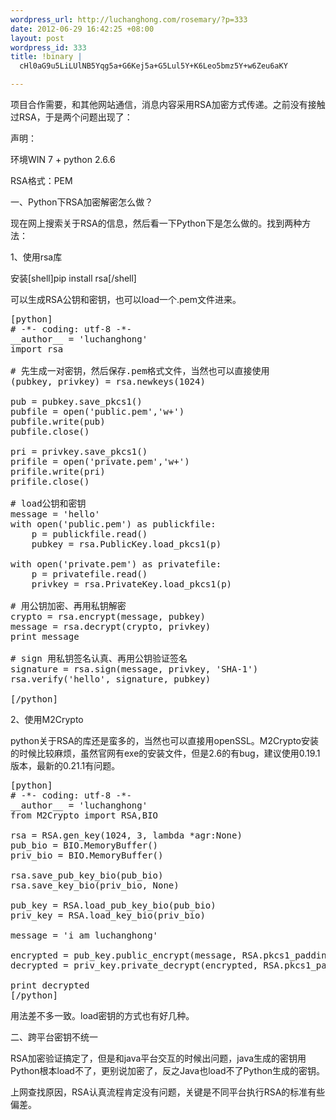 ```yaml
--- 
wordpress_url: http://luchanghong.com/rosemary/?p=333
date: 2012-06-29 16:42:25 +08:00
layout: post
wordpress_id: 333
title: !binary |
  cHl0aG9u5LiLUlNB5Yqg5a+G6Kej5a+G5Lul5Y+K6Leo5bmz5Y+w6Zeu6aKY

---
```

项目合作需要，和其他网站通信，消息内容采用RSA加密方式传递。之前没有接触过RSA，于是两个问题出现了：

声明：

环境WIN 7 + python 2.6.6

RSA格式：PEM

一、Python下RSA加密解密怎么做？

现在网上搜索关于RSA的信息，然后看一下Python下是怎么做的。找到两种方法：

1、使用rsa库

安装[shell]pip install rsa[/shell]

可以生成RSA公钥和密钥，也可以load一个.pem文件进来。
<pre>[python]
# -*- coding: utf-8 -*-
__author__ = 'luchanghong'
import rsa

# 先生成一对密钥，然后保存.pem格式文件，当然也可以直接使用
(pubkey, privkey) = rsa.newkeys(1024)

pub = pubkey.save_pkcs1()
pubfile = open('public.pem','w+')
pubfile.write(pub)
pubfile.close()

pri = privkey.save_pkcs1()
prifile = open('private.pem','w+')
prifile.write(pri)
prifile.close()

# load公钥和密钥
message = 'hello'
with open('public.pem') as publickfile:
    p = publickfile.read()
    pubkey = rsa.PublicKey.load_pkcs1(p)

with open('private.pem') as privatefile:
    p = privatefile.read()
    privkey = rsa.PrivateKey.load_pkcs1(p)

# 用公钥加密、再用私钥解密
crypto = rsa.encrypt(message, pubkey)
message = rsa.decrypt(crypto, privkey)
print message

# sign 用私钥签名认真、再用公钥验证签名
signature = rsa.sign(message, privkey, 'SHA-1')
rsa.verify('hello', signature, pubkey)

[/python]</pre>
2、使用M2Crypto

python关于RSA的库还是蛮多的，当然也可以直接用openSSL。M2Crypto安装的时候比较麻烦，虽然官网有exe的安装文件，但是2.6的有bug，建议使用0.19.1版本，最新的0.21.1有问题。
<pre>[python]
# -*- coding: utf-8 -*-
__author__ = 'luchanghong'
from M2Crypto import RSA,BIO

rsa = RSA.gen_key(1024, 3, lambda *agr:None)
pub_bio = BIO.MemoryBuffer()
priv_bio = BIO.MemoryBuffer()

rsa.save_pub_key_bio(pub_bio)
rsa.save_key_bio(priv_bio, None)

pub_key = RSA.load_pub_key_bio(pub_bio)
priv_key = RSA.load_key_bio(priv_bio)

message = 'i am luchanghong'

encrypted = pub_key.public_encrypt(message, RSA.pkcs1_padding)
decrypted = priv_key.private_decrypt(encrypted, RSA.pkcs1_padding)

print decrypted
[/python]</pre>
用法差不多一致。load密钥的方式也有好几种。

二、跨平台密钥不统一

RSA加密验证搞定了，但是和java平台交互的时候出问题，java生成的密钥用Python根本load不了，更别说加密了，反之Java也load不了Python生成的密钥。

上网查找原因，RSA认真流程肯定没有问题，关键是不同平台执行RSA的标准有些偏差。

&nbsp;
